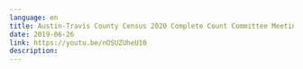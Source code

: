 ```yaml
---
language: en
title: Austin-Travis County Census 2020 Complete Count Committee Meeting
date: 2019-06-26
link: https://youtu.be/nOSUZUheU10
description:
---
```

